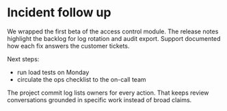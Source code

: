 ﻿# Incident follow up

We wrapped the first beta of the access control module. The release notes highlight the backlog for log rotation and audit export. Support documented how each fix answers the customer tickets.

Next steps:
- run load tests on Monday
- circulate the ops checklist to the on-call team

The project commit log lists owners for every action. That keeps review conversations grounded in specific work instead of broad claims.

